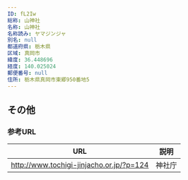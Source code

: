 ```yaml
---
ID: fL2Iw
総称: 山神社
名称: 山神社
名称読み: ヤマジンジャ
別名: null
都道府県: 栃木県
区域: 真岡市
緯度: 36.448696
経度: 140.025024
郵便番号: null
住所: 栃木県真岡市東郷950番地5
---
```


## その他

### 参考URL

| URL                                      | 説明   |
| ---------------------------------------- | ------ |
| http://www.tochigi-jinjacho.or.jp/?p=124 | 神社庁 |
